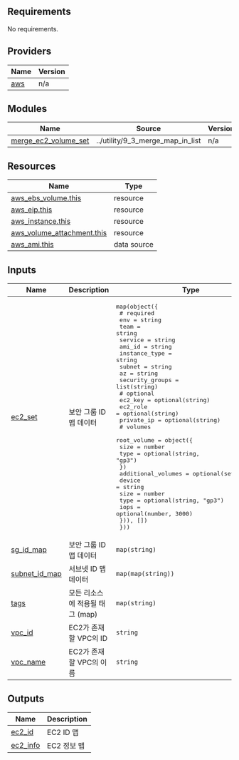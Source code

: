 <!-- BEGIN_TF_DOCS -->
## Requirements

No requirements.

## Providers

| Name | Version |
|------|---------|
| <a name="provider_aws"></a> [aws](#provider\_aws) | n/a |

## Modules

| Name | Source | Version |
|------|--------|---------|
| <a name="module_merge_ec2_volume_set"></a> [merge\_ec2\_volume\_set](#module\_merge\_ec2\_volume\_set) | ../utility/9_3_merge_map_in_list | n/a |

## Resources

| Name | Type |
|------|------|
| [aws_ebs_volume.this](https://registry.terraform.io/providers/hashicorp/aws/latest/docs/resources/ebs_volume) | resource |
| [aws_eip.this](https://registry.terraform.io/providers/hashicorp/aws/latest/docs/resources/eip) | resource |
| [aws_instance.this](https://registry.terraform.io/providers/hashicorp/aws/latest/docs/resources/instance) | resource |
| [aws_volume_attachment.this](https://registry.terraform.io/providers/hashicorp/aws/latest/docs/resources/volume_attachment) | resource |
| [aws_ami.this](https://registry.terraform.io/providers/hashicorp/aws/latest/docs/data-sources/ami) | data source |

## Inputs

| Name | Description | Type | Default | Required |
|------|-------------|------|---------|:--------:|
| <a name="input_ec2_set"></a> [ec2\_set](#input\_ec2\_set) | 보안 그룹 ID 맵 데이터 | <pre>map(object({<br>    # required<br>    env             = string<br>    team            = string<br>    service         = string<br>    ami_id          = string<br>    instance_type   = string<br>    subnet          = string<br>    az              = string<br>    security_groups = list(string)<br>    # optional<br>    ec2_key    = optional(string)<br>    ec2_role   = optional(string)<br>    private_ip = optional(string)<br>    # volumes<br>    root_volume = object({<br>      size = number<br>      type = optional(string, "gp3")<br>    })<br>    additional_volumes = optional(set(object({<br>      device = string<br>      size   = number<br>      type   = optional(string, "gp3")<br>      iops   = optional(number, 3000)<br>    })), [])<br>  }))</pre> | n/a | yes |
| <a name="input_sg_id_map"></a> [sg\_id\_map](#input\_sg\_id\_map) | 보안 그룹 ID 맵 데이터 | `map(string)` | n/a | yes |
| <a name="input_subnet_id_map"></a> [subnet\_id\_map](#input\_subnet\_id\_map) | 서브넷 ID 맵 데이터 | `map(map(string))` | n/a | yes |
| <a name="input_tags"></a> [tags](#input\_tags) | 모든 리소스에 적용될 태그 (map) | `map(string)` | `{}` | no |
| <a name="input_vpc_id"></a> [vpc\_id](#input\_vpc\_id) | EC2가 존재할 VPC의 ID | `string` | n/a | yes |
| <a name="input_vpc_name"></a> [vpc\_name](#input\_vpc\_name) | EC2가 존재할 VPC의 이름 | `string` | n/a | yes |

## Outputs

| Name | Description |
|------|-------------|
| <a name="output_ec2_id"></a> [ec2\_id](#output\_ec2\_id) | EC2 ID 맵 |
| <a name="output_ec2_info"></a> [ec2\_info](#output\_ec2\_info) | EC2 정보 맵 |
<!-- END_TF_DOCS -->
